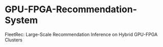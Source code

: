 # GPU-FPGA-Recommendation-System
FleetRec: Large-Scale Recommendation Inference on Hybrid GPU-FPGA Clusters
